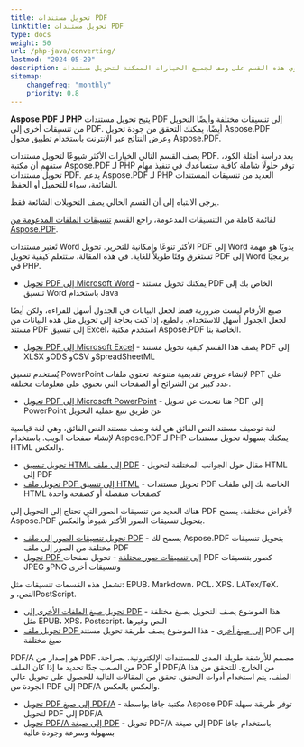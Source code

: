 ```yaml
---
title: تحويل مستندات PDF
linktitle: تحويل مستندات PDF
type: docs
weight: 50
url: /php-java/converting/
lastmod: "2024-05-20"
description: تحتوي هذه القسم على وصف لجميع الخيارات الممكنة لتحويل مستندات PDF باستخدام مكتبة Aspose.PDF لـ PHP عبر Java.
sitemap:
    changefreq: "monthly"
    priority: 0.8
---
```


**Aspose.PDF لـ PHP** يتيح تحويل مستندات PDF إلى تنسيقات مختلفة وأيضًا التحويل من تنسيقات أخرى إلى PDF. أيضًا، يمكنك التحقق من جودة تحويل Aspose.PDF وعرض النتائج عبر الإنترنت باستخدام تطبيق محول Aspose.PDF.

يصف القسم التالي الخيارات الأكثر شيوعًا لتحويل مستندات PDF. بعد دراسة أمثلة الكود، ستفهم أن مكتبة Aspose.PDF لـ PHP توفر حلولًا شاملة كافية ستساعدك في تنفيذ مهام تحويل مستندات PDF. يدعم Aspose.PDF لـ PHP العديد من تنسيقات المستندات الشائعة، سواء للتحميل أو الحفظ.

يرجى الانتباه إلى أن القسم الحالي يصف التحويلات الشائعة فقط.

لقائمة كاملة من التنسيقات المدعومة، راجع القسم [تنسيقات الملفات المدعومة من Aspose.PDF](https://docs.aspose.com/pdf/php-java/supported-file-formats/).

تُعتبر مستندات Word الأكثر تنوعًا وإمكانية للتحرير. تحويل PDF إلى Word يدويًا هو مهمة تستغرق وقتًا طويلاً للغاية. في هذه المقالة، ستتعلم كيفية تحويل PDF إلى Word برمجيًا في PHP.

- [تحويل PDF إلى Microsoft Word](/pdf/php-java/convert-pdf-to-word/) - يمكنك تحويل مستند PDF الخاص بك إلى تنسيق Word باستخدام Java

صيغ الأرقام ليست ضرورية فقط لجعل البيانات في الجدول أسهل للقراءة، ولكن أيضًا لجعل الجدول أسهل للاستخدام. بالطبع، إذا كنت بحاجة إلى تحويل مثل هذه البيانات من مستند PDF إلى تنسيق Excel، استخدم مكتبة Aspose.PDF الخاصة بنا.

- [تحويل PDF إلى Microsoft Excel](/pdf/php-java/convert-pdf-to-excel/) - يصف هذا القسم كيفية تحويل مستند PDF إلى XLSX وODS وCSV وSpreadSheetML

يُستخدم تنسيق PowerPoint لإنشاء عروض تقديمية متنوعة. تحتوي ملفات PPT على عدد كبير من الشرائح أو الصفحات التي تحتوي على معلومات مختلفة.

- [تحويل PDF إلى Microsoft PowerPoint](/pdf/php-java/convert-pdf-to-powerpoint/) - هنا نتحدث عن تحويل PDF إلى PowerPoint عن طريق تتبع عملية التحويل


لغة توصيف مستند النص الفائق هي لغة وصف مستند النص الفائق، وهي لغة قياسية لإنشاء صفحات الويب. باستخدام Aspose.PDF لـ PHP يمكنك بسهولة تحويل مستندات HTML والعكس.

- [تحويل تنسيق HTML إلى ملف PDF](/pdf/php-java/convert-html-to-pdf/) - مقال حول الجوانب المختلفة لتحويل HTML إلى PDF
- [تحويل ملف PDF إلى تنسيق HTML](/pdf/php-java/convert-pdf-to-html/) - تحويل مستندات PDF الخاصة بك إلى ملفات HTML كصفحات منفصلة أو كصفحة واحدة

هناك العديد من تنسيقات الصور التي تحتاج إلى التحويل إلى PDF لأغراض مختلفة. يسمح Aspose.PDF بتحويل تنسيقات الصور الأكثر شيوعاً والعكس.

- [تحويل تنسيقات الصور إلى ملف PDF](/pdf/php-java/convert-images-format-to-pdf/) - يسمح لك Aspose.PDF بتحويل تنسيقات مختلفة من الصور إلى ملف PDF
- [تحويل PDF إلى تنسيقات صور مختلفة](/pdf/php-java/convert-pdf-to-images-format/) - تحويل صفحات PDF كصور بتنسيقات JPEG وPNG وتنسيقات أخرى

تشمل هذه القسمات تنسيقات مثل: EPUB، Markdown، PCL، XPS، LATex/TeX، النص، وPostScript.

- [تحويل صيغ الملفات الأخرى إلى PDF](/pdf/php-java/convert-other-files-to-pdf/) - هذا الموضوع يصف التحويل بصيغ مختلفة مثل EPUB، XPS، Postscript، النص وغيرها
- [تحويل ملف PDF إلى صيغ أخرى](/pdf/php-java/convert-pdf-to-other-files/) - هذا الموضوع يصف طريقة تحويل مستند PDF إلى صيغ مختلفة

PDF/A هو إصدار من PDF مصمم للأرشفة طويلة المدى للمستندات الإلكترونية. بصراحة، من الصعب جدًا تحديد ما إذا كان الملف PDF أو PDF/A من الخارج. للتحقق من هذا الملف، يتم استخدام أدوات التحقق. تحقق من المقالات التالية للحصول على تحويل عالي الجودة من PDF إلى PDF/A والعكس بالعكس.

- [تحويل PDF إلى صيغ PDF/A](/pdf/php-java/convert-pdf-to-pdfa/) - مكتبة جافا بواسطة Aspose.PDF توفر طريقة سهلة لتحويل PDF إلى PDF/A
- [تحويل PDF/A إلى صيغة PDF](/pdf/php-java/convert-pdfa-to-pdf/) - تحويل PDF/A إلى صيغة PDF باستخدام جافا بسهولة وسرعة وجودة عالية